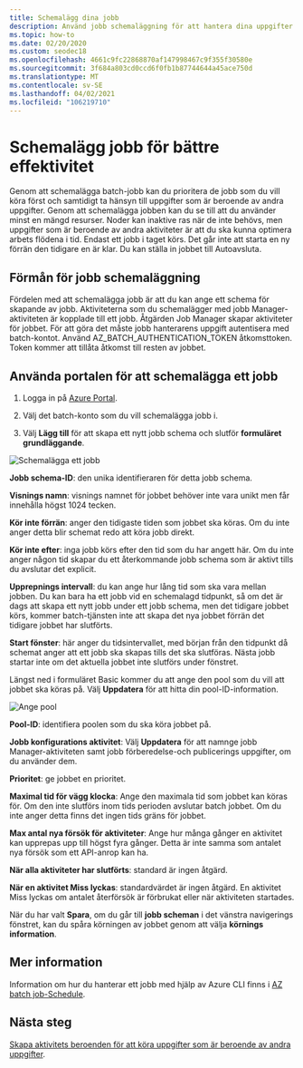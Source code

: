 ```yaml
---
title: Schemalägg dina jobb
description: Använd jobb schemaläggning för att hantera dina uppgifter.
ms.topic: how-to
ms.date: 02/20/2020
ms.custom: seodec18
ms.openlocfilehash: 4661c9fc22868870af147998467c9f355f30580e
ms.sourcegitcommit: 3f684a803cd0ccd6f0fb1b87744644a45ace750d
ms.translationtype: MT
ms.contentlocale: sv-SE
ms.lasthandoff: 04/02/2021
ms.locfileid: "106219710"
---
```

# <a name="schedule-jobs-for-efficiency"></a>Schemalägg jobb för bättre effektivitet

Genom att schemalägga batch-jobb kan du prioritera de jobb som du vill köra först och samtidigt ta hänsyn till uppgifter som är beroende av andra uppgifter. Genom att schemalägga jobben kan du se till att du använder minst en mängd resurser. Noder kan inaktive ras när de inte behövs, men uppgifter som är beroende av andra aktiviteter är att du ska kunna optimera arbets flödena i tid. Endast ett jobb i taget körs. Det går inte att starta en ny förrän den tidigare en är klar. Du kan ställa in jobbet till Autoavsluta. 

## <a name="benefit-of-job-scheduling"></a>Förmån för jobb schemaläggning

Fördelen med att schemalägga jobb är att du kan ange ett schema för skapande av jobb. Aktiviteterna som du schemalägger med jobb Manager-aktiviteten är kopplade till ett jobb. Åtgärden Job Manager skapar aktiviteter för jobbet. För att göra det måste jobb hanterarens uppgift autentisera med batch-kontot. Använd AZ_BATCH_AUTHENTICATION_TOKEN åtkomsttoken. Token kommer att tillåta åtkomst till resten av jobbet. 

## <a name="use-the-portal-to-schedule-a-job"></a>Använda portalen för att schemalägga ett jobb

   1. Logga in på [Azure Portal](https://portal.azure.com/).

   2. Välj det batch-konto som du vill schemalägga jobb i.

   3. Välj **Lägg till** för att skapa ett nytt jobb schema och slutför **formuläret grundläggande**.



![Schemalägga ett jobb][1]

**Jobb schema-ID**: den unika identifieraren för detta jobb schema.

**Visnings namn**: visnings namnet för jobbet behöver inte vara unikt men får innehålla högst 1024 tecken.

**Kör inte förrän**: anger den tidigaste tiden som jobbet ska köras. Om du inte anger detta blir schemat redo att köra jobb direkt.

**Kör inte efter**: inga jobb körs efter den tid som du har angett här. Om du inte anger någon tid skapar du ett återkommande jobb schema som är aktivt tills du avslutar det explicit.

**Upprepnings intervall**: du kan ange hur lång tid som ska vara mellan jobben. Du kan bara ha ett jobb vid en schemalagd tidpunkt, så om det är dags att skapa ett nytt jobb under ett jobb schema, men det tidigare jobbet körs, kommer batch-tjänsten inte att skapa det nya jobbet förrän det tidigare jobbet har slutförts.  

**Start fönster**: här anger du tidsintervallet, med början från den tidpunkt då schemat anger att ett jobb ska skapas tills det ska slutföras. Nästa jobb startar inte om det aktuella jobbet inte slutförs under fönstret.

Längst ned i formuläret Basic kommer du att ange den pool som du vill att jobbet ska köras på. Välj **Uppdatera** för att hitta din pool-ID-information. 

![Ange pool][2]


**Pool-ID**: identifiera poolen som du ska köra jobbet på.

**Jobb konfigurations aktivitet**: Välj **Uppdatera** för att namnge jobb Manager-aktiviteten samt jobb förberedelse-och publicerings uppgifter, om du använder dem.

**Prioritet**: ge jobbet en prioritet.

**Maximal tid för vägg klocka**: Ange den maximala tid som jobbet kan köras för. Om den inte slutförs inom tids perioden avslutar batch jobbet. Om du inte anger detta finns det ingen tids gräns för jobbet.

**Max antal nya försök för aktiviteter**: Ange hur många gånger en aktivitet kan upprepas upp till högst fyra gånger. Detta är inte samma som antalet nya försök som ett API-anrop kan ha.

**När alla aktiviteter har slutförts**: standard är ingen åtgärd.

**När en aktivitet Miss lyckas**: standardvärdet är ingen åtgärd. En aktivitet Miss lyckas om antalet återförsök är förbrukat eller när aktiviteten startades. 

När du har valt **Spara**, om du går till **jobb scheman** i det vänstra navigerings fönstret, kan du spåra körningen av jobbet genom att välja **körnings information**.


## <a name="for-more-information"></a>Mer information

Information om hur du hanterar ett jobb med hjälp av Azure CLI finns i [AZ batch job-Schedule](/cli/azure/batch/job-schedule).

## <a name="next-steps"></a>Nästa steg

[Skapa aktivitets beroenden för att köra uppgifter som är beroende av andra uppgifter](batch-task-dependencies.md).





[1]: ./media/batch-job-schedule/add-job-schedule-02.png
[2]: ./media/batch-job-schedule/add-job-schedule-03.png


